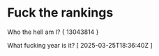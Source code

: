 # Fuck the rankings

Who the hell am I?
{ 13043814 }

What fucking year is it?
[ 2025-03-25T18:36:40Z ]
